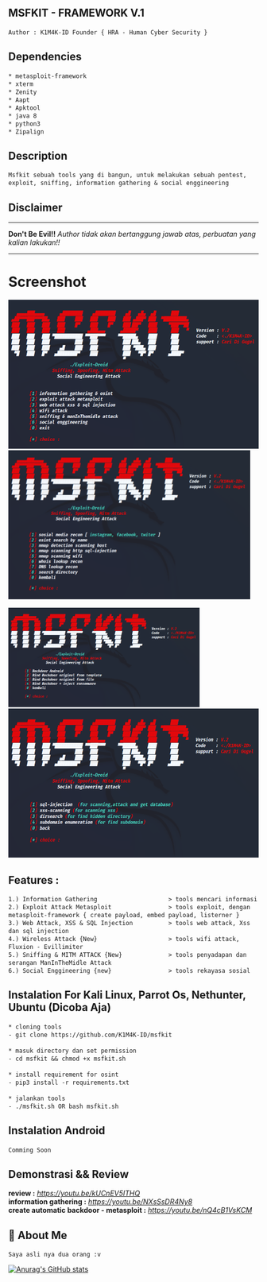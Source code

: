 ## MSFKIT - FRAMEWORK V.1
```
Author : K1M4K-ID Founder { HRA - Human Cyber Security }
```

## Dependencies
```
* metasploit-framework
* xterm
* Zenity
* Aapt
* Apktool
* java 8
* python3
* Zipalign
```

## Description
 ```
Msfkit sebuah tools yang di bangun, untuk melakukan sebuah pentest, exploit, sniffing, information gathering & social enggineering
 ```
 
## Disclaimer
*** 
<b>Don't Be Evil!!</b> <i>Author tidak akan bertanggung jawab atas, perbuatan yang kalian lakukan!!</i>
***
 
# Screenshot 

<img src="/images/menu" widht="100" height="300" alt="menu"> <img src="/images/information%20gathering" widht="100" height="300" alt="information gathering">

<img src="/images/exploit%20attack"  widht="1" height="200" alt="exploit attack"> 

<img src="/images/web%20attack"  widht="10" height="300" alt="web attack"> 



## Features : 
```  
1.) Information Gathering                    > tools mencari informasi
2.) Exploit Attack Metasploit                > tools exploit, dengan metasploit-framework { create payload, embed payload, listerner }
3.) Web Attack, XSS & SQL Injection          > tools web attack, Xss dan sql injection
4.) Wireless Attack {New}                    > tools wifi attack, Fluxion - Evillimiter
5.) Sniffing & MITM ATTACK {New}             > tools penyadapan dan serangan ManInTheMidle Attack
6.) Social Enggineering {new}                > tools rekayasa sosial  
```
## Instalation For Kali Linux, Parrot Os, Nethunter, Ubuntu (Dicoba Aja)
```
* cloning tools
- git clone https://github.com/K1M4K-ID/msfkit

* masuk directory dan set permission
- cd msfkit && chmod +x msfkit.sh

* install requirement for osint
- pip3 install -r requirements.txt

* jalankan tools
- ./msfkit.sh OR bash msfkit.sh
```

## Instalation Android
```
Comming Soon
```

## Demonstrasi && Review

<b>review :</b> <i>https://youtu.be/kUCnEV5ITHQ</i><br>
<b>information gathering :</b> <i>https://youtu.be/NXsSsDR4Ny8</i><br>
<b>create automatic backdoor - metasploit :</b> <i>https://youtu.be/nQ4cB1VsKCM</i>


## 🚀 About Me
```
Saya asli nya dua orang :v
```


[![Anurag's GitHub stats](https://github-readme-stats.vercel.app/api?username=K1M4K-ID)](https://github.com/anuraghazra/github-readme-stats)
